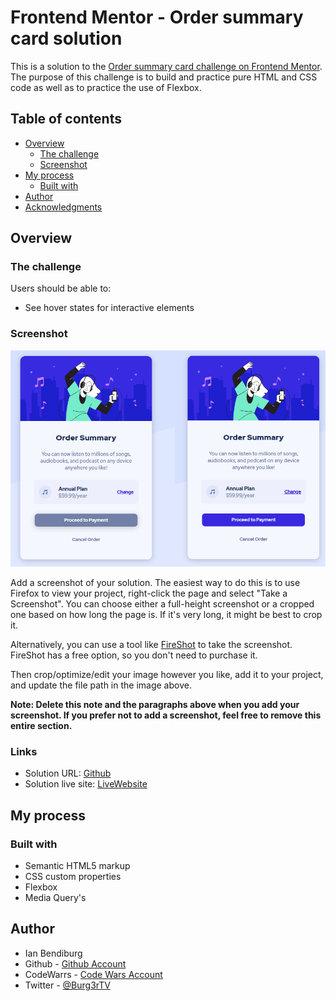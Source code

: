 # Frontend Mentor - Order summary card solution

This is a solution to the [Order summary card challenge on Frontend Mentor](https://www.frontendmentor.io/challenges/order-summary-component-QlPmajDUj). The purpose of this challenge is to build and practice pure HTML and CSS code as well as to practice the use of Flexbox. 

## Table of contents

- [Overview](#overview)
  - [The challenge](#the-challenge)
  - [Screenshot](#screenshot)
- [My process](#my-process)
  - [Built with](#built-with)
- [Author](#author)
- [Acknowledgments](#acknowledgments)

## Overview

### The challenge

Users should be able to:

- See hover states for interactive elements

### Screenshot

![](screenshots/ScreenshotHover.png)

Add a screenshot of your solution. The easiest way to do this is to use Firefox to view your project, right-click the page and select "Take a Screenshot". You can choose either a full-height screenshot or a cropped one based on how long the page is. If it's very long, it might be best to crop it.

Alternatively, you can use a tool like [FireShot](https://getfireshot.com/) to take the screenshot. FireShot has a free option, so you don't need to purchase it. 

Then crop/optimize/edit your image however you like, add it to your project, and update the file path in the image above.

**Note: Delete this note and the paragraphs above when you add your screenshot. If you prefer not to add a screenshot, feel free to remove this entire section.**

### Links

- Solution URL: [Github](https://github.com/ibendiburg/FrontEndMentor-Challenge1-Solution)
- Solution live site: [LiveWebsite](https://front-end-mentor-challenge1-solution.vercel.app/) 

## My process

### Built with

- Semantic HTML5 markup
- CSS custom properties
- Flexbox
- Media Query's


## Author
- Ian Bendiburg
- Github - [Github Account](https://github.com/ibendiburg)
- CodeWarrs - [Code Wars Account](https://www.codewars.com/users/ibendiburg)
- Twitter - [@Burg3rTV](https://www.twitter.com/Burg3rTV)


